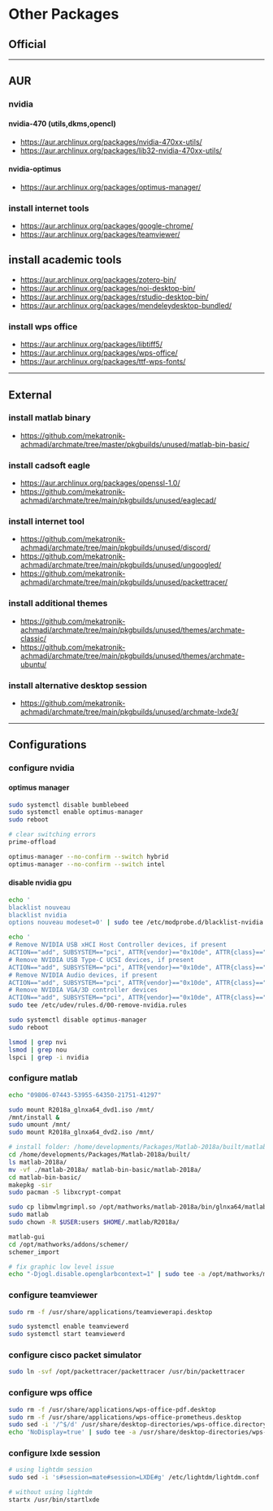# Other Packages

## Official

--------------------------------------------------------------------------------

## AUR

### nvidia

#### nvidia-470 (utils,dkms,opencl)

- https://aur.archlinux.org/packages/nvidia-470xx-utils/
- https://aur.archlinux.org/packages/lib32-nvidia-470xx-utils/

#### nvidia-optimus

- https://aur.archlinux.org/packages/optimus-manager/

### install internet tools

- https://aur.archlinux.org/packages/google-chrome/
- https://aur.archlinux.org/packages/teamviewer/

## install academic tools

- https://aur.archlinux.org/packages/zotero-bin/
- https://aur.archlinux.org/packages/noi-desktop-bin/
- https://aur.archlinux.org/packages/rstudio-desktop-bin/
- https://aur.archlinux.org/packages/mendeleydesktop-bundled/

### install wps office

- https://aur.archlinux.org/packages/libtiff5/
- https://aur.archlinux.org/packages/wps-office/
- https://aur.archlinux.org/packages/ttf-wps-fonts/

--------------------------------------------------------------------------------

## External

### install matlab binary

- https://github.com/mekatronik-achmadi/archmate/tree/master/pkgbuilds/unused/matlab-bin-basic/

### install cadsoft eagle

- https://aur.archlinux.org/packages/openssl-1.0/
- https://github.com/mekatronik-achmadi/archmate/tree/main/pkgbuilds/unused/eaglecad/

### install internet tool

- https://github.com/mekatronik-achmadi/archmate/tree/main/pkgbuilds/unused/discord/
- https://github.com/mekatronik-achmadi/archmate/tree/main/pkgbuilds/unused/ungoogled/
- https://github.com/mekatronik-achmadi/archmate/tree/main/pkgbuilds/unused/packettracer/

### install additional themes

- https://github.com/mekatronik-achmadi/archmate/tree/main/pkgbuilds/unused/themes/archmate-classic/
- https://github.com/mekatronik-achmadi/archmate/tree/main/pkgbuilds/unused/themes/archmate-ubuntu/

### install alternative desktop session

- https://github.com/mekatronik-achmadi/archmate/tree/main/pkgbuilds/unused/archmate-lxde3/

--------------------------------------------------------------------------------

## Configurations

### configure nvidia

#### optimus manager

```sh
sudo systemctl disable bumblebeed
sudo systemctl enable optimus-manager
sudo reboot
```

```sh
# clear switching errors
prime-offload

optimus-manager --no-confirm --switch hybrid
optimus-manager --no-confirm --switch intel
```

#### disable nvidia gpu

```sh
echo '
blacklist nouveau
blacklist nvidia
options nouveau modeset=0' | sudo tee /etc/modprobe.d/blacklist-nvidia.conf

echo '
# Remove NVIDIA USB xHCI Host Controller devices, if present
ACTION=="add", SUBSYSTEM=="pci", ATTR{vendor}=="0x10de", ATTR{class}=="0x0c0330", ATTR{power/control}="auto", ATTR{remove}="1"
# Remove NVIDIA USB Type-C UCSI devices, if present
ACTION=="add", SUBSYSTEM=="pci", ATTR{vendor}=="0x10de", ATTR{class}=="0x0c8000", ATTR{power/control}="auto", ATTR{remove}="1"
# Remove NVIDIA Audio devices, if present
ACTION=="add", SUBSYSTEM=="pci", ATTR{vendor}=="0x10de", ATTR{class}=="0x040300", ATTR{power/control}="auto", ATTR{remove}="1"
# Remove NVIDIA VGA/3D controller devices
ACTION=="add", SUBSYSTEM=="pci", ATTR{vendor}=="0x10de", ATTR{class}=="0x03[0-9]*", ATTR{power/control}="auto", ATTR{remove}="1"' | \
sudo tee /etc/udev/rules.d/00-remove-nvidia.rules

sudo systemctl disable optimus-manager
sudo reboot

lsmod | grep nvi
lsmod | grep nou
lspci | grep -i nvidia
```

### configure matlab

```sh
echo "09806-07443-53955-64350-21751-41297"
```

```sh
sudo mount R2018a_glnxa64_dvd1.iso /mnt/
/mnt/install &
sudo umount /mnt/
sudo mount R2018a_glnxa64_dvd2.iso /mnt/
```

```sh
# install folder: /home/developments/Packages/Matlab-2018a/built/matlab-2018a/
cd /home/developments/Packages/Matlab-2018a/built/
ls matlab-2018a/
mv -vf ./matlab-2018a/ matlab-bin-basic/matlab-2018a/
cd matlab-bin-basic/
makepkg -sir
sudo pacman -S libxcrypt-compat
```

```sh
sudo cp libmwlmgrimpl.so /opt/mathworks/matlab-2018a/bin/glnxa64/matlab_startup_plugins/lmgrimpl/
sudo matlab
sudo chown -R $USER:users $HOME/.matlab/R2018a/
```

```sh
matlab-gui
cd /opt/mathworks/addons/schemer/
schemer_import
```

```sh
# fix graphic low level issue
echo "-Djogl.disable.openglarbcontext=1" | sudo tee -a /opt/mathworks/matlab-2018a/bin/glnxa64/java.opts
```

### configure teamviewer

```sh
sudo rm -f /usr/share/applications/teamviewerapi.desktop

sudo systemctl enable teamviewerd
sudo systemctl start teamviewerd
```

### configure cisco packet simulator

```sh
sudo ln -svf /opt/packettracer/packettracer /usr/bin/packettracer
```

### configure wps office

```sh
sudo rm -f /usr/share/applications/wps-office-pdf.desktop
sudo rm -f /usr/share/applications/wps-office-prometheus.desktop
sudo sed -i '/^$/d' /usr/share/desktop-directories/wps-office.directory
echo 'NoDisplay=true' | sudo tee -a /usr/share/desktop-directories/wps-office.directory
```

### configure lxde session

```sh
# using lightdm session
sudo sed -i 's#session=mate#session=LXDE#g' /etc/lightdm/lightdm.conf

# without using lightdm
startx /usr/bin/startlxde
```
